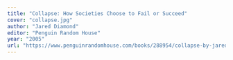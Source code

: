```yaml
---
title: "Collapse: How Societies Choose to Fail or Succeed"
cover: "collapse.jpg"
author: "Jared Diamond"
editor: "Penguin Random House"
year: "2005"
url: "https://www.penguinrandomhouse.com/books/288954/collapse-by-jared-diamond/"
---
```

